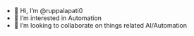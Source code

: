 - 👋 Hi, I’m @ruppalapati0
- 👀 I’m interested in Automation
- 💞️ I’m looking to collaborate on things related AI/Automation

<!---
Is a ✨ special ✨ repository because its `README.md` (this file) appears on your GitHub profile.
You can click the Preview link to take a look at your changes.
--->
